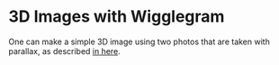 # 3D Images with Wigglegram
One can make a simple 3D image using two photos that are taken with parallax, as described [in here](https://twitter.com/polfosol/status/1331235621780811776).
